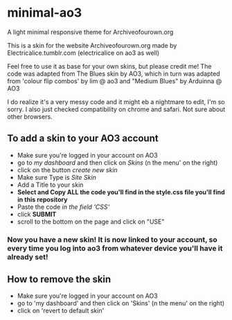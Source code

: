 # minimal-ao3
A light minimal responsive theme for Archiveofourown.org


This is a skin for the website Archiveofourown.org made by Electricalice.tumblr.com (electricalice on ao3 as well)

Feel free to use it as base for your own skins, but please credit me!
The code was adapted from The Blues skin by AO3, which in turn was adapted from 'colour flip combos' by lim @ ao3 and "Medium Blues" by Arduinna @ AO3

I do realize it's a very messy code and it might eb a nightmare to edit, I'm so sorry.
I also just checked compatibility on chrome and safari. Not sure about other browsers.


## To add a skin to your AO3 account 

* Make sure you're logged in your account on AO3
* go to *my dashboard* and then click on *Skins* (n the menu' on the right)
* click on the button *create new skin*
* Make sure Type is *Site Skin*
* Add a Title to your skin
* **Select and Copy ALL the code you'll find in the style.css file you'll find in this repository**
* Paste the code *in the field 'CSS'*
* click **SUBMIT**
* scroll to the bottom on the page and click on "USE" 

### Now you have a new skin! It is now linked to your account, so every time you log into ao3 from whatever device you'll have it already set!



## How to remove the skin

* Make sure you're logged in your account on AO3
* go to 'my dashboard' and then click on 'Skins' (n the menu' on the right)
* click on 'revert to default skin'
